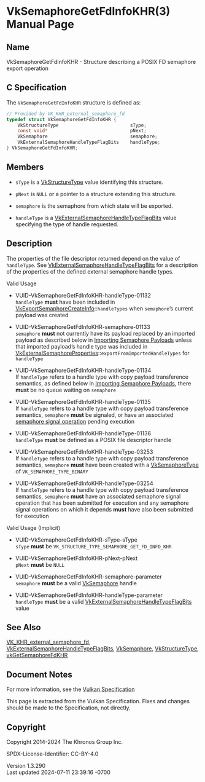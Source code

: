 # VkSemaphoreGetFdInfoKHR(3) Manual Page

## Name

VkSemaphoreGetFdInfoKHR - Structure describing a POSIX FD semaphore
export operation



## <a href="#_c_specification" class="anchor"></a>C Specification

The `VkSemaphoreGetFdInfoKHR` structure is defined as:

``` c
// Provided by VK_KHR_external_semaphore_fd
typedef struct VkSemaphoreGetFdInfoKHR {
    VkStructureType                          sType;
    const void*                              pNext;
    VkSemaphore                              semaphore;
    VkExternalSemaphoreHandleTypeFlagBits    handleType;
} VkSemaphoreGetFdInfoKHR;
```

## <a href="#_members" class="anchor"></a>Members

- `sType` is a [VkStructureType](https://registry.khronos.org/vulkan/specs/1.3-extensions/man/html/VkStructureType.html) value identifying
  this structure.

- `pNext` is `NULL` or a pointer to a structure extending this
  structure.

- `semaphore` is the semaphore from which state will be exported.

- `handleType` is a
  [VkExternalSemaphoreHandleTypeFlagBits](https://registry.khronos.org/vulkan/specs/1.3-extensions/man/html/VkExternalSemaphoreHandleTypeFlagBits.html)
  value specifying the type of handle requested.

## <a href="#_description" class="anchor"></a>Description

The properties of the file descriptor returned depend on the value of
`handleType`. See
[VkExternalSemaphoreHandleTypeFlagBits](https://registry.khronos.org/vulkan/specs/1.3-extensions/man/html/VkExternalSemaphoreHandleTypeFlagBits.html)
for a description of the properties of the defined external semaphore
handle types.

Valid Usage

- <a href="#VUID-VkSemaphoreGetFdInfoKHR-handleType-01132"
  id="VUID-VkSemaphoreGetFdInfoKHR-handleType-01132"></a>
  VUID-VkSemaphoreGetFdInfoKHR-handleType-01132  
  `handleType` **must** have been included in
  [VkExportSemaphoreCreateInfo](https://registry.khronos.org/vulkan/specs/1.3-extensions/man/html/VkExportSemaphoreCreateInfo.html)::`handleTypes`
  when `semaphore`’s current payload was created

- <a href="#VUID-VkSemaphoreGetFdInfoKHR-semaphore-01133"
  id="VUID-VkSemaphoreGetFdInfoKHR-semaphore-01133"></a>
  VUID-VkSemaphoreGetFdInfoKHR-semaphore-01133  
  `semaphore` **must** not currently have its payload replaced by an
  imported payload as described below in <a
  href="https://registry.khronos.org/vulkan/specs/1.3-extensions/html/vkspec.html#synchronization-semaphores-importing"
  target="_blank" rel="noopener">Importing Semaphore Payloads</a> unless
  that imported payload’s handle type was included in
  [VkExternalSemaphoreProperties](https://registry.khronos.org/vulkan/specs/1.3-extensions/man/html/VkExternalSemaphoreProperties.html)::`exportFromImportedHandleTypes`
  for `handleType`

- <a href="#VUID-VkSemaphoreGetFdInfoKHR-handleType-01134"
  id="VUID-VkSemaphoreGetFdInfoKHR-handleType-01134"></a>
  VUID-VkSemaphoreGetFdInfoKHR-handleType-01134  
  If `handleType` refers to a handle type with copy payload transference
  semantics, as defined below in <a
  href="https://registry.khronos.org/vulkan/specs/1.3-extensions/html/vkspec.html#synchronization-semaphores-importing"
  target="_blank" rel="noopener">Importing Semaphore Payloads</a>, there
  **must** be no queue waiting on `semaphore`

- <a href="#VUID-VkSemaphoreGetFdInfoKHR-handleType-01135"
  id="VUID-VkSemaphoreGetFdInfoKHR-handleType-01135"></a>
  VUID-VkSemaphoreGetFdInfoKHR-handleType-01135  
  If `handleType` refers to a handle type with copy payload transference
  semantics, `semaphore` **must** be signaled, or have an associated <a
  href="https://registry.khronos.org/vulkan/specs/1.3-extensions/html/vkspec.html#synchronization-semaphores-signaling"
  target="_blank" rel="noopener">semaphore signal operation</a> pending
  execution

- <a href="#VUID-VkSemaphoreGetFdInfoKHR-handleType-01136"
  id="VUID-VkSemaphoreGetFdInfoKHR-handleType-01136"></a>
  VUID-VkSemaphoreGetFdInfoKHR-handleType-01136  
  `handleType` **must** be defined as a POSIX file descriptor handle

- <a href="#VUID-VkSemaphoreGetFdInfoKHR-handleType-03253"
  id="VUID-VkSemaphoreGetFdInfoKHR-handleType-03253"></a>
  VUID-VkSemaphoreGetFdInfoKHR-handleType-03253  
  If `handleType` refers to a handle type with copy payload transference
  semantics, `semaphore` **must** have been created with a
  [VkSemaphoreType](https://registry.khronos.org/vulkan/specs/1.3-extensions/man/html/VkSemaphoreType.html) of `VK_SEMAPHORE_TYPE_BINARY`

- <a href="#VUID-VkSemaphoreGetFdInfoKHR-handleType-03254"
  id="VUID-VkSemaphoreGetFdInfoKHR-handleType-03254"></a>
  VUID-VkSemaphoreGetFdInfoKHR-handleType-03254  
  If `handleType` refers to a handle type with copy payload transference
  semantics, `semaphore` **must** have an associated semaphore signal
  operation that has been submitted for execution and any semaphore
  signal operations on which it depends **must** have also been
  submitted for execution

Valid Usage (Implicit)

- <a href="#VUID-VkSemaphoreGetFdInfoKHR-sType-sType"
  id="VUID-VkSemaphoreGetFdInfoKHR-sType-sType"></a>
  VUID-VkSemaphoreGetFdInfoKHR-sType-sType  
  `sType` **must** be `VK_STRUCTURE_TYPE_SEMAPHORE_GET_FD_INFO_KHR`

- <a href="#VUID-VkSemaphoreGetFdInfoKHR-pNext-pNext"
  id="VUID-VkSemaphoreGetFdInfoKHR-pNext-pNext"></a>
  VUID-VkSemaphoreGetFdInfoKHR-pNext-pNext  
  `pNext` **must** be `NULL`

- <a href="#VUID-VkSemaphoreGetFdInfoKHR-semaphore-parameter"
  id="VUID-VkSemaphoreGetFdInfoKHR-semaphore-parameter"></a>
  VUID-VkSemaphoreGetFdInfoKHR-semaphore-parameter  
  `semaphore` **must** be a valid [VkSemaphore](https://registry.khronos.org/vulkan/specs/1.3-extensions/man/html/VkSemaphore.html) handle

- <a href="#VUID-VkSemaphoreGetFdInfoKHR-handleType-parameter"
  id="VUID-VkSemaphoreGetFdInfoKHR-handleType-parameter"></a>
  VUID-VkSemaphoreGetFdInfoKHR-handleType-parameter  
  `handleType` **must** be a valid
  [VkExternalSemaphoreHandleTypeFlagBits](https://registry.khronos.org/vulkan/specs/1.3-extensions/man/html/VkExternalSemaphoreHandleTypeFlagBits.html)
  value

## <a href="#_see_also" class="anchor"></a>See Also

[VK_KHR_external_semaphore_fd](https://registry.khronos.org/vulkan/specs/1.3-extensions/man/html/VK_KHR_external_semaphore_fd.html),
[VkExternalSemaphoreHandleTypeFlagBits](https://registry.khronos.org/vulkan/specs/1.3-extensions/man/html/VkExternalSemaphoreHandleTypeFlagBits.html),
[VkSemaphore](https://registry.khronos.org/vulkan/specs/1.3-extensions/man/html/VkSemaphore.html),
[VkStructureType](https://registry.khronos.org/vulkan/specs/1.3-extensions/man/html/VkStructureType.html),
[vkGetSemaphoreFdKHR](https://registry.khronos.org/vulkan/specs/1.3-extensions/man/html/vkGetSemaphoreFdKHR.html)

## <a href="#_document_notes" class="anchor"></a>Document Notes

For more information, see the <a
href="https://registry.khronos.org/vulkan/specs/1.3-extensions/html/vkspec.html#VkSemaphoreGetFdInfoKHR"
target="_blank" rel="noopener">Vulkan Specification</a>

This page is extracted from the Vulkan Specification. Fixes and changes
should be made to the Specification, not directly.

## <a href="#_copyright" class="anchor"></a>Copyright

Copyright 2014-2024 The Khronos Group Inc.

SPDX-License-Identifier: CC-BY-4.0

Version 1.3.290  
Last updated 2024-07-11 23:39:16 -0700
